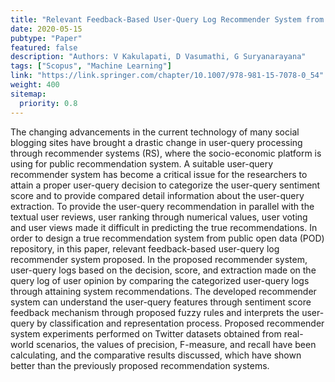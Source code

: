 ```yaml
---
title: "Relevant Feedback-Based User-Query Log Recommender System from Public Repository"
date: 2020-05-15
pubtype: "Paper"
featured: false
description: "Authors: V Kakulapati, D Vasumathi, G Suryanarayana"
tags: ["Scopus", "Machine Learning"]
link: "https://link.springer.com/chapter/10.1007/978-981-15-7078-0_54"
weight: 400
sitemap:
  priority: 0.8
---
```


The changing advancements in the current technology of many social blogging sites have brought a drastic change in user-query processing through recommender systems (RS), where the socio-economic platform is using for public recommendation system. A suitable user-query recommender system has become a critical issue for the researchers to attain a proper user-query decision to categorize the user-query sentiment score and to provide compared detail information about the user-query extraction. To provide the user-query recommendation in parallel with the textual user reviews, user ranking through numerical values, user voting and user views made it difficult in predicting the true recommendations. In order to design a true recommendation system from public open data (POD) repository, in this paper, relevant feedback-based user-query log recommender system proposed. In the proposed recommender system, user-query logs based on the decision, score, and extraction made on the query log of user opinion by comparing the categorized user-query logs through attaining system recommendations. The developed recommender system can understand the user-query features through sentiment score feedback mechanism through proposed fuzzy rules and interprets the user-query by classification and representation process. Proposed recommender system experiments performed on Twitter datasets obtained from real-world scenarios, the values of precision, F-measure, and recall have been calculating, and the comparative results discussed, which have shown better than the previously proposed recommendation systems.
